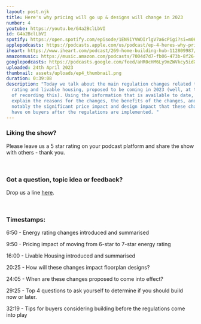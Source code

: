 ```yaml
---
layout: post.njk
title: Here's why pricing will go up & designs will change in 2023
number: 4
youtube: https://youtu.be/G4a2BclLbVI
id: G4a2BclLbVI
spotify: https://open.spotify.com/episode/1EN9iYVWDIrlgV7a6cPigi?si=m0Kb6o2WQ96xvfw7s4rGgA
applepodcasts: https://podcasts.apple.com/us/podcast/ep-4-heres-why-pricing-will-go-up-designs-will-change-in-2023/id1681936589?i=1000610312298
iheart: https://www.iheart.com/podcast/269-home-building-hub-112809987/
amazonmusic: https://music.amazon.com/podcasts/7004d7d7-fb06-473b-8f26-8ce9992cac11/episodes/6cdf0d26-543a-46a8-8bac-574cd407146f/home-building-hub-ep-4-here's-why-pricing-will-go-up-designs-will-change-in-2023
googlepodcasts: https://podcasts.google.com/feed/aHR0cHM6Ly9mZWVkcy5idXp6c3Byb3V0LmNvbS8yMTM5MTU1LnJzcw/episode/QnV6enNwcm91dC0xMjY5NTQ3Mg?sa=X&ved=0CAUQkfYCahcKEwiA1Kf1j8H-AhUAAAAAHQAAAAAQAg
uploaded: 24th April 2023
thumbnail: assets/uploads/ep4_thumbnail.png
duration: 0:39:08
description: "Today we talk about the main regulation changes related to energy
  rating and livable housing, proposed to be coming in 2023 (well, at the time
  of recording this). Using the information that is available to date, we
  explain the reasons for the changes, the benefits of the changes, and most
  notably the significant price impact and design impact that these changes will
  have on buyers after the regulations are implemented. "
---
```

### Liking the show?

Please leave us a 5 star rating on your podcast platform and share the show with others - thank you.

<br>

### Got a question, topic idea or feedback?

Drop us a line <a href="/contact" target="_blank">here</a>.

<br>

### Timestamps:

6:50 - Energy rating changes introduced and summarised

9:50 - Pricing impact of moving from 6-star to 7-star energy rating

16:00 - Livable Housing introduced and summarised

20:25 - How will these changes impact floorplan designs? 

24:05 - When are these changes proposed to come into effect? 

29:25 - Top 4 questions to ask yourself to determine if you should build now or later.

32:19 - Tips for buyers considering building before the regulations come into play